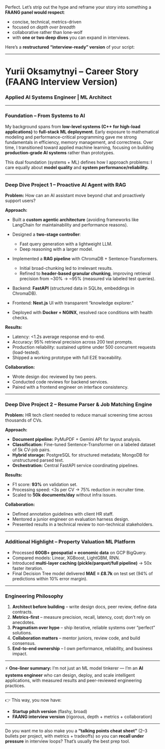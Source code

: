 Perfect. Let’s strip out the hype and reframe your story into something a **FAANG panel would respect**:

* concise, technical, metrics-driven
* focused on *depth over breadth*
* collaborative rather than lone-wolf
* with **one or two deep dives** you can expand in interviews.

Here’s a **restructured “interview-ready” version** of your script:

---

# **Yurii Oksamytnyi – Career Story (FAANG Interview Version)**

### Applied AI Systems Engineer | ML Architect

---

### **Foundation – From Systems to AI**

My background spans from **low-level systems (C++ for high-load applications)** to **full-stack ML deployment**. Early exposure to mathematical modeling and performance-critical programming gave me strong fundamentals in efficiency, memory management, and correctness. Over time, I transitioned toward applied machine learning, focusing on building **production-grade AI systems** rather than prototypes.

This dual foundation (systems + ML) defines how I approach problems: I care equally about **model quality** and **system performance/reliability.**

---

### **Deep Dive Project 1 – Proactive AI Agent with RAG**

**Problem:**
How can an AI assistant move beyond chat and proactively support users?

**Approach:**

* Built a **custom agentic architecture** (avoiding frameworks like LangChain for maintainability and performance reasons).
* Designed a **two-stage controller**:

  * Fast query generation with a lightweight LLM.
  * Deep reasoning with a larger model.
* Implemented a **RAG pipeline** with ChromaDB + Sentence-Transformers.

  * Initial broad-chunking led to irrelevant results.
  * Refined to **header-based granular chunking**, improving retrieval precision from ~30% → ~95% (measured via labeled test queries).
* Backend: **FastAPI** (structured data in SQLite, embeddings in ChromaDB).
* Frontend: **Next.js** UI with transparent “knowledge explorer.”
* Deployed with **Docker + NGINX**, resolved race conditions with health checks.

**Results:**

* Latency: <1.2s average response end-to-end.
* Accuracy: 95% retrieval precision across 200 test prompts.
* Production reliability: sustained uptime under 500 concurrent requests (load-tested).
* Shipped a working prototype with full E2E traceability.

**Collaboration:**

* Wrote design doc reviewed by two peers.
* Conducted code reviews for backend services.
* Paired with a frontend engineer on interface consistency.

---

### **Deep Dive Project 2 – Resume Parser & Job Matching Engine**

**Problem:**
HR tech client needed to reduce manual screening time across thousands of CVs.

**Approach:**

* **Document pipeline:** PyMuPDF + Gemini API for layout analysis.
* **Classification:** Fine-tuned Sentence-Transformer on a labeled dataset of 5k CV-job pairs.
* **Hybrid storage:** PostgreSQL for structured metadata; MongoDB for unstructured parsed text.
* **Orchestration:** Central FastAPI service coordinating pipelines.

**Results:**

* F1 score: **93%** on validation set.
* Processing speed: <3s per CV → 75% reduction in recruiter time.
* Scaled to **50k documents/day** without infra issues.

**Collaboration:**

* Defined annotation guidelines with client HR staff.
* Mentored a junior engineer on evaluation harness design.
* Presented results in a technical review to non-technical stakeholders.

---

### **Additional Highlight – Property Valuation ML Platform**

* Processed **60GB+ geospatial + economic data** on GCP BigQuery.
* Compared models: Linear, XGBoost, LightGBM, RNN.
* Introduced **multi-layer caching (pickle/parquet/full pipeline)** → 50x faster iteration.
* Final Decision Tree model delivered **MAE = £8.7k** on test set (94% of predictions within 10% error margin).

---

### **Engineering Philosophy**

1. **Architect before building** – write design docs, peer review, define data contracts.
2. **Metrics-first** – measure precision, recall, latency, cost; don’t rely on anecdotes.
3. **Pragmatism over hype** – ship iterative, reliable systems over “perfect” solutions.
4. **Collaboration matters** – mentor juniors, review code, and build consensus.
5. **End-to-end ownership** – I own performance, reliability, and business impact.

---

⚡ **One-liner summary:**
I’m not just an ML model tinkerer — I’m an **AI systems engineer** who can design, deploy, and scale intelligent applications, with measured results and peer-reviewed engineering practices.

---

👉 This way, you now have:

* **Startup pitch version** (flashy, broad)
* **FAANG interview version** (rigorous, depth + metrics + collaboration)

---

Do you want me to also make you a **“talking points cheat sheet”** (2–3 bullets per project, with metrics + tradeoffs) so you can **recall under pressure** in interview loops? That’s usually the best prep tool.

